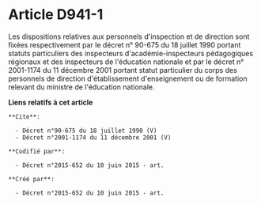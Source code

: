 # Article D941-1

Les dispositions relatives aux personnels d'inspection et de direction sont fixées respectivement par le décret n° 90-675 du
18 juillet 1990 portant statuts particuliers des inspecteurs d'académie-inspecteurs pédagogiques régionaux et des inspecteurs
de l'éducation nationale et par le décret n° 2001-1174 du 11 décembre 2001 portant statut particulier du corps des personnels
de direction d'établissement d'enseignement ou de formation relevant du ministre de l'éducation nationale.

**Liens relatifs à cet article**

	**Cite**:

	  - Décret n°90-675 du 18 juillet 1990 (V)
	  - Décret n°2001-1174 du 11 décembre 2001 (V)

	**Codifié par**:

	  - Décret n°2015-652 du 10 juin 2015 - art.

	**Créé par**:

	  - Décret n°2015-652 du 10 juin 2015 - art.
